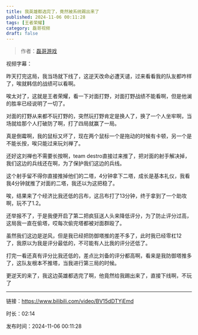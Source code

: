 ```yaml
---
title: 我英雄都选完了，竟然被系统踢出来了
published: 2024-11-06 00:11:28
tags: [王者荣耀]
category: 磊哥视频
draft: false
---
```



> 作者：[磊哥游戏](https://space.bilibili.com/268941858?spm_id_from=333.788.upinfo.head.click)

视频字幕：

昨天打完这局，我当场就下线了，这逆天改命必遭天谴，过来看看我的队友都咋样了，唉就韩信的战绩可以看啊。

唉太对了，这就是王者荣耀，看一下对面打野，对面打野战绩不能看啊，但是他澜的胜率已经说明了一切了。

对面的打野从来都不玩打野的，突然玩打野肯定是换人了，换了一个人坐牢啊，当场就给那个人打破防了啊，打了四局就赢了一局。

真是倒霉啊，我的鼠标又坏了，现在两个鼠标一个是拖动的时候有卡顿，另一个是不能长按，唉只能过来玩刘禅了。

还好这刘禅也不需要长按啊，team destro直接过来推了，把对面的射手解决掉，我们这边的兵线还在啊，为了保护我们这边的兵线。

这个射手留不得你直接推掉他们的二塔，4分钟拿下二塔，成长是基本礼仪，我看我4分钟就推了对面的二塔，我还以为这把稳了。

唉，结果来了个经济比我还低的吕布，这吕布打了13分钟，终于拿到了一个助攻啊，玩不了1.2。

还举报不了，于是我便开启了第二把疯狂送人头来降低评分，为了防止评分过高，这局我一直在偷塔，哎每次偷完塔都被对面群殴了。

虽然我们这边是逆风，但是我已经把防御塔推的差不多了，此时我已经零杠12了，我原以为我是评分最低的，不可能有人比我的评分还低了。

打完一看还真有评分比我还低的，差点比刘备的评分都高啊，看来是我防御塔推多了，这队友根本不推塔，当我进行第三局的时候。

更逆天的来了，我这边英雄都选完了啊，他竟然给我踢出来了，直接下线啊，不玩了

---

链接：https://www.bilibili.com/video/BV15dDTYjEmd

时长：02:14

发布时间：2024-11-06 00:11:28

